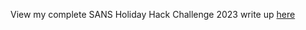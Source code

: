 View my complete SANS Holiday Hack Challenge 2023 write up [here](https://github.com/cmdncontrol/SANS-Holiday-Hack-Challenge-2023/blob/main/SANS%20Holiday%20Hack%20Challenge%202023.md) 
